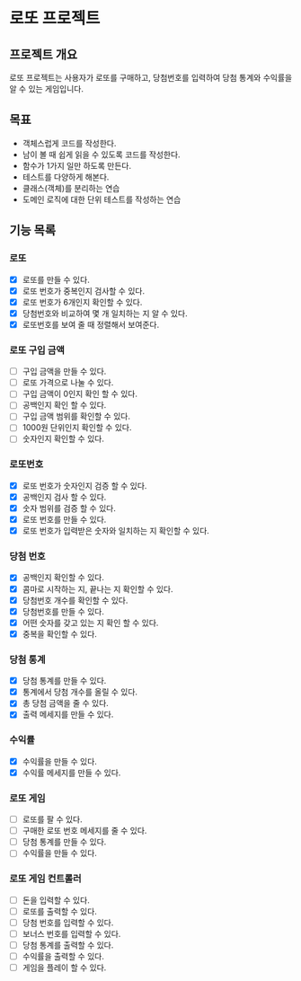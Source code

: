 # 로또 프로젝트

## 프로젝트 개요
로또 프로젝트는 사용자가 로또를 구매하고, 당첨번호를 입력하여 당첨 통계와 수익률을 알 수 있는 게임입니다.

## 목표
* 객체스럽게 코드를 작성한다.
* 남이 볼 때 쉽게 읽을 수 있도록 코드를 작성한다.
* 함수가 1가지 일만 하도록 만든다.
* 테스트를 다양하게 해본다.
* 클래스(객체)를 분리하는 연습
* 도메인 로직에 대한 단위 테스트를 작성하는 연습

## 기능 목록

### 로또
- [x] 로또를 만들 수 있다.
- [x] 로또 번호가 중복인지 검사할 수 있다.
- [x] 로또 번호가 6개인지 확인할 수 있다.
- [x] 당첨번호와 비교하여 몇 개 일치하는 지 알 수 있다.
- [x] 로또번호를 보여 줄 때 정렬해서 보여준다.

### 로또 구입 금액
- [ ] 구입 금액을 만들 수 있다.
- [ ] 로또 가격으로 나눌 수 있다.
- [ ] 구입 금액이 0인지 확인 할 수 있다.
- [ ] 공백인지 확인 할 수 있다.
- [ ] 구입 금액 범위를 확인할 수 있다.
- [ ] 1000원 단위인지 확인할 수 있다.
- [ ] 숫자인지 확인할 수 있다.

### 로또번호
- [x] 로또 번호가 숫자인지 검증 할 수 있다.
- [x] 공백인지 검사 할 수 있다.
- [x] 숫자 범위를 검증 할 수 있다.
- [x] 로또 번호를 만들 수 있다.
- [x] 로또 번호가 입력받은 숫자와 일치하는 지 확인할 수 있다.

### 당첨 번호
- [x] 공백인지 확인할 수 있다.
- [x] 콤마로 시작하는 지, 끝나는 지 확인할 수 있다.
- [x] 당첨번호 개수를 확인할 수 있다.
- [x] 당첨번호를 만들 수 있다.
- [x] 어떤 숫자를 갖고 있는 지 확인 할 수 있다.
- [x] 중복을 확인할 수 있다.

### 당첨 통계
- [x] 당첨 통계를 만들 수 있다.
- [x] 통계에서 당첨 개수를 올릴 수 있다.
- [x] 총 당첨 금액을 줄 수 있다.
- [x] 출력 메세지를 만들 수 있다.

### 수익률
- [x] 수익률을 만들 수 있다.
- [x] 수익률 메세지를 만들 수 있다.

### 로또 게임
- [ ] 로또를 팔 수 있다.
- [ ] 구매한 로또 번호 메세지를 줄 수 있다.
- [ ] 당첨 통계를 만들 수 있다.
- [ ] 수익률을 만들 수 있다.

### 로또 게임 컨트롤러
- [ ] 돈을 입력할 수 있다.
- [ ] 로또를 출력할 수 있다.
- [ ] 당첨 번호를 입력할 수 있다.
- [ ] 보너스 번호를 입력할 수 있다.
- [ ] 당첨 통계를 출력할 수 있다.
- [ ] 수익률을 출력할 수 있다.
- [ ] 게임을 플레이 할 수 있다.
